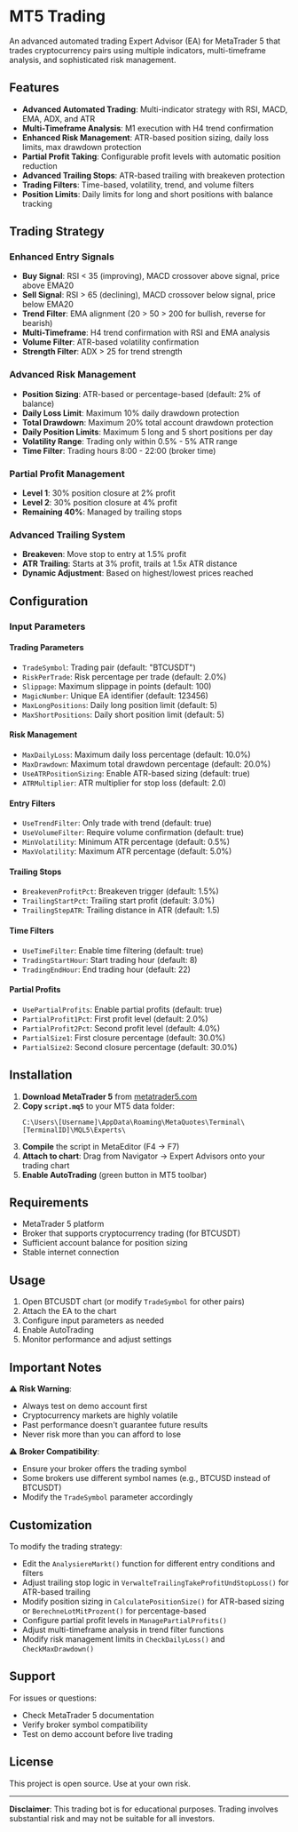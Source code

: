 # MT5 Trading 
An advanced automated trading Expert Advisor (EA) for MetaTrader 5 that trades cryptocurrency pairs using multiple indicators, multi-timeframe analysis, and sophisticated risk management.

## Features

- **Advanced Automated Trading**: Multi-indicator strategy with RSI, MACD, EMA, ADX, and ATR
- **Multi-Timeframe Analysis**: M1 execution with H4 trend confirmation
- **Enhanced Risk Management**: ATR-based position sizing, daily loss limits, max drawdown protection
- **Partial Profit Taking**: Configurable profit levels with automatic position reduction
- **Advanced Trailing Stops**: ATR-based trailing with breakeven protection
- **Trading Filters**: Time-based, volatility, trend, and volume filters
- **Position Limits**: Daily limits for long and short positions with balance tracking

## Trading Strategy

### Enhanced Entry Signals
- **Buy Signal**: RSI < 35 (improving), MACD crossover above signal, price above EMA20
- **Sell Signal**: RSI > 65 (declining), MACD crossover below signal, price below EMA20
- **Trend Filter**: EMA alignment (20 > 50 > 200 for bullish, reverse for bearish)
- **Multi-Timeframe**: H4 trend confirmation with RSI and EMA analysis
- **Volume Filter**: ATR-based volatility confirmation
- **Strength Filter**: ADX > 25 for trend strength

### Advanced Risk Management
- **Position Sizing**: ATR-based or percentage-based (default: 2% of balance)
- **Daily Loss Limit**: Maximum 10% daily drawdown protection
- **Total Drawdown**: Maximum 20% total account drawdown protection
- **Daily Position Limits**: Maximum 5 long and 5 short positions per day
- **Volatility Range**: Trading only within 0.5% - 5% ATR range
- **Time Filter**: Trading hours 8:00 - 22:00 (broker time)

### Partial Profit Management
- **Level 1**: 30% position closure at 2% profit
- **Level 2**: 30% position closure at 4% profit
- **Remaining 40%**: Managed by trailing stops

### Advanced Trailing System
- **Breakeven**: Move stop to entry at 1.5% profit
- **ATR Trailing**: Starts at 3% profit, trails at 1.5x ATR distance
- **Dynamic Adjustment**: Based on highest/lowest prices reached

## Configuration

### Input Parameters

#### Trading Parameters
- `TradeSymbol`: Trading pair (default: "BTCUSDT")
- `RiskPerTrade`: Risk percentage per trade (default: 2.0%)
- `Slippage`: Maximum slippage in points (default: 100)
- `MagicNumber`: Unique EA identifier (default: 123456)
- `MaxLongPositions`: Daily long position limit (default: 5)
- `MaxShortPositions`: Daily short position limit (default: 5)

#### Risk Management
- `MaxDailyLoss`: Maximum daily loss percentage (default: 10.0%)
- `MaxDrawdown`: Maximum total drawdown percentage (default: 20.0%)
- `UseATRPositionSizing`: Enable ATR-based sizing (default: true)
- `ATRMultiplier`: ATR multiplier for stop loss (default: 2.0)

#### Entry Filters
- `UseTrendFilter`: Only trade with trend (default: true)
- `UseVolumeFilter`: Require volume confirmation (default: true)
- `MinVolatility`: Minimum ATR percentage (default: 0.5%)
- `MaxVolatility`: Maximum ATR percentage (default: 5.0%)

#### Trailing Stops
- `BreakevenProfitPct`: Breakeven trigger (default: 1.5%)
- `TrailingStartPct`: Trailing start profit (default: 3.0%)
- `TrailingStepATR`: Trailing distance in ATR (default: 1.5)

#### Time Filters
- `UseTimeFilter`: Enable time filtering (default: true)
- `TradingStartHour`: Start trading hour (default: 8)
- `TradingEndHour`: End trading hour (default: 22)

#### Partial Profits
- `UsePartialProfits`: Enable partial profits (default: true)
- `PartialProfit1Pct`: First profit level (default: 2.0%)
- `PartialProfit2Pct`: Second profit level (default: 4.0%)
- `PartialSize1`: First closure percentage (default: 30.0%)
- `PartialSize2`: Second closure percentage (default: 30.0%)

## Installation

1. **Download MetaTrader 5** from [metatrader5.com](https://www.metatrader5.com/en/download)
2. **Copy `script.mq5`** to your MT5 data folder:
   ```
   C:\Users\[Username]\AppData\Roaming\MetaQuotes\Terminal\[TerminalID]\MQL5\Experts\
   ```
3. **Compile** the script in MetaEditor (F4 → F7)
4. **Attach to chart**: Drag from Navigator → Expert Advisors onto your trading chart
5. **Enable AutoTrading** (green button in MT5 toolbar)

## Requirements

- MetaTrader 5 platform
- Broker that supports cryptocurrency trading (for BTCUSDT)
- Sufficient account balance for position sizing
- Stable internet connection

## Usage

1. Open BTCUSDT chart (or modify `TradeSymbol` for other pairs)
2. Attach the EA to the chart
3. Configure input parameters as needed
4. Enable AutoTrading
5. Monitor performance and adjust settings

## Important Notes

⚠️ **Risk Warning**: 
- Always test on demo account first
- Cryptocurrency markets are highly volatile
- Past performance doesn't guarantee future results
- Never risk more than you can afford to lose

⚠️ **Broker Compatibility**:
- Ensure your broker offers the trading symbol
- Some brokers use different symbol names (e.g., BTCUSD instead of BTCUSDT)
- Modify the `TradeSymbol` parameter accordingly

## Customization

To modify the trading strategy:
- Edit the `AnalysiereMarkt()` function for different entry conditions and filters
- Adjust trailing stop logic in `VerwalteTrailingTakeProfitUndStopLoss()` for ATR-based trailing
- Modify position sizing in `CalculatePositionSize()` for ATR-based sizing or `BerechneLotMitProzent()` for percentage-based
- Configure partial profit levels in `ManagePartialProfits()`
- Adjust multi-timeframe analysis in trend filter functions
- Modify risk management limits in `CheckDailyLoss()` and `CheckMaxDrawdown()`

## Support

For issues or questions:
- Check MetaTrader 5 documentation
- Verify broker symbol compatibility
- Test on demo account before live trading

## License

This project is open source. Use at your own risk.

---

**Disclaimer**: This trading bot is for educational purposes. Trading involves substantial risk and may not be suitable for all investors.
